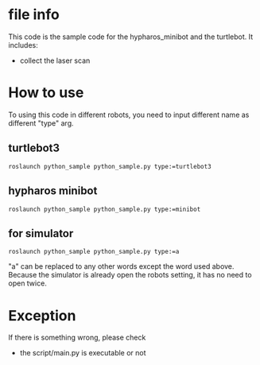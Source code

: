 # file info
This code is the sample code for the hypharos_minibot and the turtlebot. It includes:

* collect the laser scan

# How to use
To using this code in different robots, you need to input different name as different "type" arg.
## turtlebot3
    roslaunch python_sample python_sample.py type:=turtlebot3
## hypharos minibot
    roslaunch python_sample python_sample.py type:=minibot
## for simulator
    roslaunch python_sample python_sample.py type:=a
"a" can be replaced to any other words except the word used above. Because the simulator is already open the robots setting, it has no need to open twice.

# Exception
If there is something wrong, please check
* the script/main.py is executable or not
